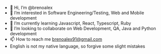 - 👋 Hi, I’m @brenoalex
- 👀 I’m interested in Software Engineering/Testing, Web and Mobile development
- 🌱 I’m currently learning  Javascript, React, Typescript, Ruby
- 💞️ I’m looking to collaborate on Web Development, QA, Java and Python development
- 📫 How to reach me brenoalex91@gmail.com
- English is not my native language, so forgive some slight mistakes

<!---
brenoalex/brenoalex is a ✨ special ✨ repository because its `README.md` (this file) appears on your GitHub profile.
You can click the Preview link to take a look at your changes.
--->
